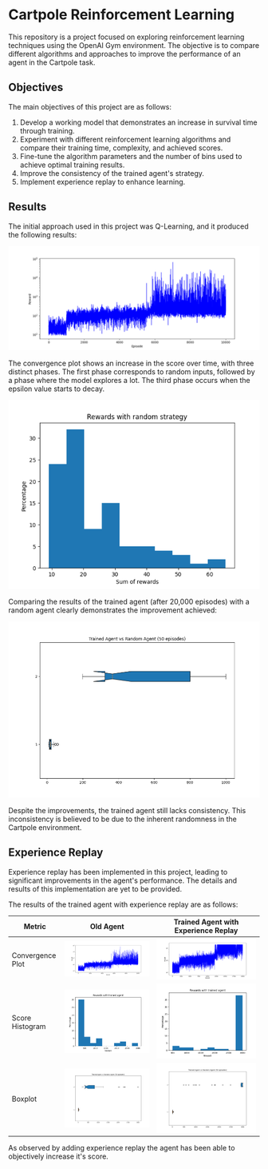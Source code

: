 # Cartpole Reinforcement Learning

This repository is a project focused on exploring reinforcement learning techniques using the OpenAI Gym environment. The objective is to compare different algorithms and approaches to improve the performance of an agent in the Cartpole task.

## Objectives

The main objectives of this project are as follows:

1. Develop a working model that demonstrates an increase in survival time through training.
2. Experiment with different reinforcement learning algorithms and compare their training time, complexity, and achieved scores.
3. Fine-tune the algorithm parameters and the number of bins used to achieve optimal training results.
4. Improve the consistency of the trained agent's strategy.
5. Implement experience replay to enhance learning.

## Results

The initial approach used in this project was Q-Learning, and it produced the following results:

![Convergence Plot](./resources/convergence_old.png)

The convergence plot shows an increase in the score over time, with three distinct phases. The first phase corresponds to random inputs, followed by a phase where the model explores a lot. The third phase occurs when the epsilon value starts to decay.

![Score Histogram](./resources/histogram_old.png)

Comparing the results of the trained agent (after 20,000 episodes) with a random agent clearly demonstrates the improvement achieved:

![Score Boxplot](./resources/boxplot_old.png)

Despite the improvements, the trained agent still lacks consistency. This inconsistency is believed to be due to the inherent randomness in the Cartpole environment.

## Experience Replay

Experience replay has been implemented in this project, leading to significant improvements in the agent's performance. The details and results of this implementation are yet to be provided.

The results of the trained agent with experience replay are as follows:

| Metric                 | Old Agent | Trained Agent with Experience Replay |
|------------------------|--------------|--------------------------------------|
| Convergence Plot       | ![Convergence Plot](./resources/convergence_old.png) | ![Convergence Plot](./resources/convergence20kbuffer.png) |
| Score Histogram        | ![Score Histogram](./resources/old_agent20k.png) | ![Score Histogram](./resources/trained_agent20k.png) |
|Boxplot|![Score Boxplot](./resources/old_boxplot.png)| ![Score Boxplot](./resources/boxplot.png)|

As observed by adding experience replay the agent has been able to objectively increase it's score.

